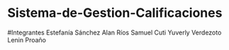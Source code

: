 # Sistema-de-Gestion-Calificaciones
#Integrantes
Estefanía Sánchez
Alan Ríos
Samuel Cuti 
Yuverly Verdezoto
Lenin Proaño
